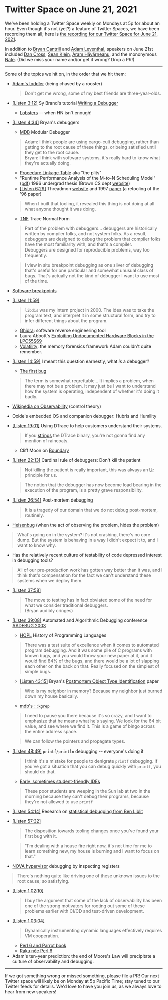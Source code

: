 # Twitter Space on June 21, 2021

We've been holding a Twitter Space weekly on Mondays at 5p for about an hour.
Even though it's not (yet?) a feature of Twitter Spaces, we have been
recording them all; here is
[the recording for our Twitter Space for June 21, 2021](https://youtu.be/UOucW3F7nCg).

In addition to
[Bryan Cantrill](https://twitter.com/bcantrill) and
[Adam Leventhal](https://twitter.com/ahl),
speakers on June 21st included
[Dan Cross](https://twitter.com/dancrossnyc),
[Sean Klein](https://twitter.com/does_he_byte),
[Aram Hăvărneanu](https://twitter.com/aramh),
and the mononymous [Nate](https://twitter.com/perlhack).
(Did we miss your name and/or get it wrong? Drop a PR!)

---
Some of the topics we hit on, in the order that we hit them:

- [Adam's toddler](https://twitter.com/ahl/status/1381978199404371968) (being chased by a rooster)
  > Don't get me wrong, some of my best friends are three-year-olds.
- [[Listen 3:12]](https://youtu.be/UOucW3F7nCg?t=192) Sy Brand's tutorial
  [Writing a Debugger](https://blog.tartanllama.xyz/writing-a-linux-debugger-setup/)
  - [Lobsters](https://lobste.rs/) -- when HN isn't enough!
- [[Listen 4:34]](https://youtu.be/UOucW3F7nCg?t=274) Bryan's debuggers
  - [MDB](https://illumos.org/books/mdb/intro-1.html#intro-1) Modular Debugger
  > Adam: I think people are using cargo-cult debugging, rather than getting to the root cause
  > of these things, or being satisfied until they get to the root cause. \
  > Bryan: I think with software systems, it's really hard to know what they're actually doing.
  - [Procedure Linkage Table][plt] aka "the plits"
  - "Runtime Performance Analysis of the M-to-N Scheduling Model" ([pdf][m2n]) 1996 undergrad thesis
    (Brown CS dept [website](https://cs.brown.edu/research/pubs/techreports/reports/CS-96-19.html))    
  - [[Listen 6:29]](https://youtu.be/UOucW3F7nCg?t=389)
    Threadmon [website](https://cs.brown.edu/research/thmon/thmon.html)
    and 1997 [paper](https://www.computer.org/csdl/proceedings-article/hicss/1997/7734010253/12OmNC3FG5x)
    (a retooling of the '96 paper)
  > When I built that tooling, it revealed this thing
  > is not doing at all what anyone thought it was doing.
  - [TNF](https://docs.oracle.com/cd/E19504-01/802-5880/6i9k05dgd/index.html) Trace Normal Form
  > Part of the problem with debuggers... debuggers are historically written by compiler folks,
  > and not system folks. As a result, debuggers are designed to debug the problem that
  > compiler folks have the most familiarity with, and that's a compiler. \
  > Debuggers are designed for reproducible problems, way too frequently.
  
  > I view in situ breakpoint debugging as one sliver of debugging that's useful for
  > one particular and somewhat unusual class of bugs. That's actually not the kind of
  > debugger I want to use most of the time.
- [Software breakpoints](https://en.wikipedia.org/wiki/Breakpoint#Software)
- [[Listen 11:59]](https://youtu.be/UOucW3F7nCg?t=719)
  > `libdis` was my intern project in 2000. The idea was to take the program text,
  > and interpret it in some structural form, and try to infer different things about the program.
  - [Ghidra](https://ghidra-sre.org/): software reverse engineering tool
  - Laura Abbott's [Exploiting Undocumented Hardware Blocks in the LPC55S69](https://oxide.computer/blog/lpc55)
  - [Volatility](https://www.volatilityfoundation.org/): the memory forensics
    framework Adam couldn't quite remember.
- [[Listen 14:59]](https://youtu.be/UOucW3F7nCg?t=899)
  I meant this question earnestly, what _is_ a debugger?
  - [The first bug](https://www.nationalgeographic.org/thisday/sep9/worlds-first-computer-bug/)
  > The term is somewhat regrettable... It implies a problem, when there may not be a problem.
  > It may just be I want to understand how the system is operating, independent of whether
  > it's doing it badly.
- [Wikipedia on Observability](https://en.wikipedia.org/wiki/Observability) (control theory)
- Oxide's embedded OS and companion debugger: Hubris and Humility
- [[Listen 19:01]](https://youtu.be/UOucW3F7nCg?t=1141)
  Using DTrace to help customers understand their systems.
  > If you [strings](https://illumos.org/man/1/strings) the DTrace binary,
  > you're not gonna find any mention of raincoats.
  - Cliff Moon on [Boundary](https://youtu.be/ShqtnrmXVAY?t=140)
- [[Listen 22:13]](https://youtu.be/UOucW3F7nCg?t=1333)
  Cardinal rule of debuggers: Don't kill the patient
  > Not killing the patient is really important,
  > this was always an [Ur](https://en.wikipedia.org/wiki/Ur) principle for us.
 
  > The notion that the debugger has now become load bearing in the execution of the program,
  > is a pretty grave responsibility.
- [[Listen 26:54]](https://youtu.be/UOucW3F7nCg?t=1614) Post-mortem debugging
  > It is a tragedy of our domain that we do not debug post-mortem, routinely.
- [Heisenbug](https://en.wikipedia.org/wiki/Heisenbug)
  (when the act of observing the problem, hides the problem)
> What's going on in the system? It's not crashing, there's no core dump.
> But the system is behaving in a way I didn't expect it to, and I want to know why.
- Has the relatively recent culture of testability of code depressed interest in debugging tools?
> All of our pre-production work has gotten way better than it was, and I think that's
> compensation for the fact we can't understand these systems when we deploy them.
- [[Listen 37:58]](https://youtu.be/UOucW3F7nCg?t=2278)
  > The move to testing has in fact obviated some of the need for
  > what we consider traditional debuggers. \
  > (Bryan audibly cringes)
- [[Listen 39:08]](https://youtu.be/UOucW3F7nCg?t=2348)
  Automated and Algorithmic Debugging conference
  [AADEBUG 2003](https://arxiv.org/abs/cs/0309027)
  - [HOPL](https://hopl4.sigplan.org/) History of Programming Languages
  > There was a test suite of excellence when it comes to automated program debugging.
  > And it was some pile of C programs with known bugs, and you would throw your new
  > paper at it, and it would find 84% of the bugs, and there would be a lot of
  > slapping each other on the back on that. Really focused on the simplest of simple bugs.
  - [[Listen 43:15]](https://youtu.be/UOucW3F7nCg?t=2595)
    Bryan's [Postmortem Object Type Identification](https://arxiv.org/abs/cs/0309037) paper
  > Who is my neighbor in memory? Because my neighbor just burned down my house basically.
  - [mdb's `::kgrep`](https://docs.oracle.com/cd/E19455-01/806-5194/6je7ktfm4/index.html)
  > I need to pause you there because it's so crazy, and I want to emphasize that
  > he means what he's saying. We look for the 64 bit value, and see where we find it.
  > This is a game of bingo across the entire address space.
  
  > We can follow the pointers and propagate types.
- [[Listen 48:49]](https://youtu.be/UOucW3F7nCg?t=2929)
  `printf/println` debugging -- everyone's doing it
  > I think it's a mistake for people to denigrate `printf` debugging.
  > If you've got a situation that you can debug quickly with `printf`, you should do that.
  - [Early, sometimes student-friendly IDEs](http://cs.brown.edu/people/spr/researchenv.html)
  > These poor students are weeping in the Sun lab at two in the morning because they
  > can't debug their programs, because they're not allowed to use `printf`
- [[Listen 54:14]](https://youtu.be/UOucW3F7nCg?t=3254)
  Research on [statistical debugging from Ben Liblit](http://pages.cs.wisc.edu/~liblit/#statistical-debugging)
- [[Listen 57:32]](https://youtu.be/UOucW3F7nCg?t=3452)
  > The disposition towards tooling changes once you've found your first bug with it.

  > "I'm dealing with a house fire right now, it's not time for me to learn something new,
  > my house is burning and I want to focus on that."
- [NOVA hypervisor](https://hypervisor.org/) debugging by inspecting registers
> There's nothing quite like driving one of these unknown issues to the root cause; so satisfying.
- [[Listen 1:02:10]](https://youtu.be/UOucW3F7nCg?t=3730)
  > I buy the argument that some of the lack of observability has been one of the strong motivators
  > for rooting out some of these problems earlier with CI/CD and test-driven development.
- [[Listen 1:03:04]](https://youtu.be/UOucW3F7nCg?t=3784)
  > Dynamically instrumenting dynamic languages effectively requires VM cooperation.
  - [Perl 6 and Parrot book](https://www.oreilly.com/library/view/perl-6-and/059600737X/)
  - [Raku née Perl 6](https://www.raku.org/)
- Adam's ten-year prediction: the end of Moore's Law will precipitate a culture of observability and debugging.

---
If we got something wrong or missed something, please file a PR!
Our next Twitter space will likely be on Monday at 5p Pacific Time; stay tuned
to our Twitter feeds for details.  We'd love to have you join us, as we
always love to hear from new speakers!

[m2n]: https://sjmulder.nl/dl/pdf/unsorted/1996%20-%20Cantrill%20-%20Runtime%20Performance%20Analysis%20of%20the%20M-to-N%20Scheduling%20Model.pdf
[plt]: https://refspecs.linuxfoundation.org/ELF/zSeries/lzsabi0_zSeries/x2251.html#PROCEDURELINKAGETABLE
